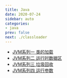```yaml
---
title: Java
date: 2020-07-24
sidebar: auto
categories:
- java
prev: false
next: ./classloader
---
```


- [JVM系列一 类的加载](./classloader) 
- [JVM系列二 运行时数据区](./runtime)
- [JVM系列三 垃圾回收](./garbage)
- [JVM系列四 运行参数](./parameter)
